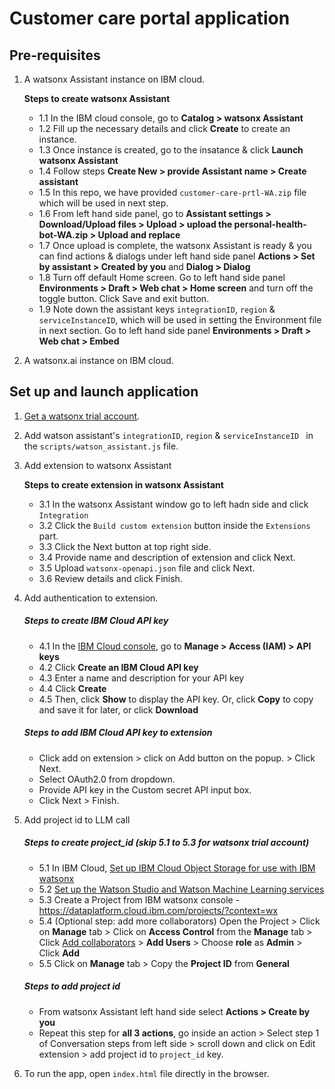 # Customer care portal application

## Pre-requisites

1. A watsonx Assistant instance on IBM cloud.

   **Steps to create watsonx Assistant**

   - 1.1 In the IBM cloud console, go to **Catalog > watsonx Assistant**
   - 1.2 Fill up the necessary details and click **Create** to create an instance.
   - 1.3 Once instance is created, go to the insatance & click **Launch watsonx Assistant**
   - 1.4 Follow steps **Create New > provide Assistant name > Create assistant**
   - 1.5 In this repo, we have provided `customer-care-prtl-WA.zip` file which will be used in next step.
   - 1.6 From left hand side panel, go to **Assistant settings > Download/Upload files > Upload > upload the personal-health-bot-WA.zip > Upload and replace**
   - 1.7 Once upload is complete, the watsonx Assistant is ready & you can find actions & dialogs under left hand side panel **Actions > Set by assistant > Created by you** and **Dialog > Dialog**
   - 1.8 Turn off default Home screen. Go to left hand side panel **Environments > Draft > Web chat > Home screen** and turn off the toggle button. Click Save and exit button.
   - 1.9 Note down the assistant keys `integrationID`, `region` & `serviceInstanceID`, which will be used in setting the Environment file in next section. Go to left hand side panel **Environments > Draft > Web chat > Embed**

2. A watsonx.ai instance on IBM cloud.

## Set up and launch application

1. [Get a watsonx trial account](https://dataplatform.cloud.ibm.com/registration/stepone?context=wx).

2. Add watson assistant's `integrationID`, `region` & `serviceInstanceID ` in the `scripts/watson_assistant.js` file.

3. Add extension to watsonx Assistant

   **Steps to create extension in watsonx Assistant**

   - 3.1 In the watsonx Assistant window go to left hadn side and click `Integration`
   - 3.2 Click the `Build custom extension` button inside the `Extensions` part.
   - 3.3 Click the Next button at top right side.
   - 3.4 Provide name and description of extension and click Next.
   - 3.5 Upload `watsonx-openapi.json` file and click Next.
   - 3.6 Review details and click Finish.

4. Add authentication to extension.

   ##### Steps to create IBM Cloud API key

   - 4.1 In the [IBM Cloud console](https://cloud.ibm.com/), go to **Manage > Access (IAM) > API keys**
   - 4.2 Click **Create an IBM Cloud API key**
   - 4.3 Enter a name and description for your API key
   - 4.4 Click **Create**
   - 4.5 Then, click **Show** to display the API key. Or, click **Copy** to copy and save it for later, or click **Download**

   ##### Steps to add IBM Cloud API key to extension

   - Click add on extension > click on Add button on the popup. > Click Next.
   - Select OAuth2.0 from dropdown.
   - Provide API key in the Custom secret API input box.
   - Click Next > Finish.
     <br>

5. Add project id to LLM call

   ##### Steps to create project_id (skip 5.1 to 5.3 for watsonx trial account)

   - 5.1 In IBM Cloud, [Set up IBM Cloud Object Storage for use with IBM watsonx](https://dataplatform.cloud.ibm.com/docs/content/wsj/console/wdp_admin_cos.html?context=wx&audience=wdp)
   - 5.2 [Set up the Watson Studio and Watson Machine Learning services](https://dataplatform.cloud.ibm.com/docs/content/wsj/getting-started/set-up-ws.html?context=wx&audience=wdp)
   - 5.3 Create a Project from IBM watsonx console - https://dataplatform.cloud.ibm.com/projects/?context=wx
   - 5.4 (Optional step: add more collaborators) Open the Project > Click on **Manage** tab > Click on **Access Control** from the **Manage** tab > Click [Add collaborators](https://dataplatform.cloud.ibm.com/docs/content/wsj/getting-started/collaborate.html?context=wx&audience=wdp#add-collaborators) > **Add Users** > Choose **role** as **Admin** > Click **Add**
   - 5.5 Click on **Manage** tab > Copy the **Project ID** from **General**

   ##### Steps to add project id

   - From watsonx Assistant left hand side select **Actions > Create by you**
   - Repeat this step for **all 3 actions**, go inside an action > Select step 1 of Conversation steps from left side > scroll down and click on Edit extension > add project id to `project_id` key.

6. To run the app, open `index.html` file directly in the browser.
